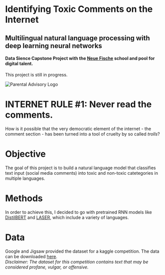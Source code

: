 # Identifying Toxic Comments on the Internet
## Multilingual natural language processing with deep learning neural networks 
#### Data Sience Capstone Project with the [Neue Fische](https://www.neuefische.de/) school and pool for digital talent.

This project is still in progress. 

![Parental Advisory Logo](https://media.npr.org/assets/img/2010/10/29/parental-advisory_custom-d61ea6192ebc478d3a7ff147dbbe3e884ebcb5ac-s800-c85.jpg)

# INTERNET RULE #1: Never read the comments.

How is it possible that the very democratic element of the internet - the comment section - has been turned into a tool of cruelty by so called *trolls*?

# Objective 

The goal of this project is to build a natural language model that classifies text input (social media comments) into toxic and non-toxic catetegories in multiple languages.

# Methods
In order to achieve this, I decided to go with pretrained RNN models like [DistilBERT](https://huggingface.co/distilbert-base-multilingual-cased) and [LASER](https://research.fb.com/downloads/laser-language-agnostic-sentence-representations/), which include a variety of languages.

# Data

Google and Jigsaw provided the dataset for a kaggle competition. The data can be downloaded [here](https://www.kaggle.com/c/jigsaw-multilingual-toxic-comment-classification/overview).<br/>
*Disclaimer: The dataset for this competition contains text that may be considered profane, vulgar, or offensive.*
